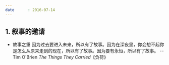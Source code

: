 ```yaml
---
date      : 2016-07-14
---
```



## 1. 叙事的邀请

- 故事之重
因为过去要进入未来，所以有了故事。因为在深夜里，你会想不起你是怎么从原来走到的现在，所以有了故事。因为要有永恒，所以有了故事。
    -- Tim O'Brien _The Things They Carried_《负荷》
